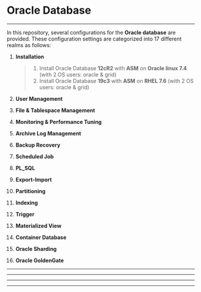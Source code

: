 # Oracle Database

------------------------------------------------
In this repository, several configurations for the **Oracle database** are provided. 
These configuration settings are categorized into 17 different realms as follows:
1. **Installation**
    >   1. Install Oracle Database **12cR2** with **ASM** on **Oracle linux 7.4** (with 2 OS users: oracle & grid)
    >   2. Install Oracle Database **19c3** with **ASM** on **RHEL 7.6** (with 2 OS users: oracle & grid)

3. **User Management**

4. **File & Tablespace Management**

5. **Monitoring & Performance Tuning**

6. **Archive Log Management**

7. **Backup Recovery**

8. **Scheduled Job**

9. **PL_SQL**

10. **Export-Import**

11. **Partitioning**

12. **Indexing**

13. **Trigger**

14. **Materialized View**

15. **Container Database**

16. **Oracle Sharding**

17. **Oracle GoldenGate**



------------------------------------------------


------------------------------------------------


------------------------------------------------


------------------------------------------------
